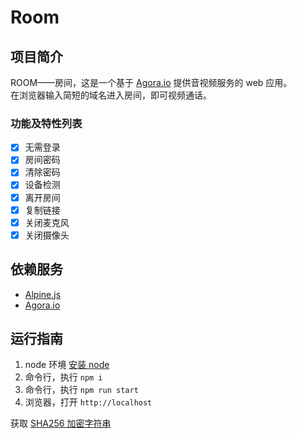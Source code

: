 # Room

## 项目简介

ROOM——房间，这是一个基于 [Agora.io](https://www.agora.io/cn) 提供音视频服务的 web 应用。  
在浏览器输入简短的域名进入房间，即可视频通话。

### 功能及特性列表

- [x] 无需登录
- [x] 房间密码
- [x] 清除密码
- [x] 设备检测
- [x] 离开房间
- [x] 复制链接
- [x] 关闭麦克风
- [x] 关闭摄像头

## 依赖服务

- [Alpine.js](https://github.com/alpinejs/alpine)
- [Agora.io](https://www.agora.io/cn)

## 运行指南

1. node 环境 [安装 node](https://nodejs.org/en/download/)
2. 命令行，执行 `npm i`
3. 命令行，执行 `npm run start`
4. 浏览器，打开 `http://localhost`

获取 [SHA256 加密字符串](https://tool.oschina.net/encrypt?type=2)
